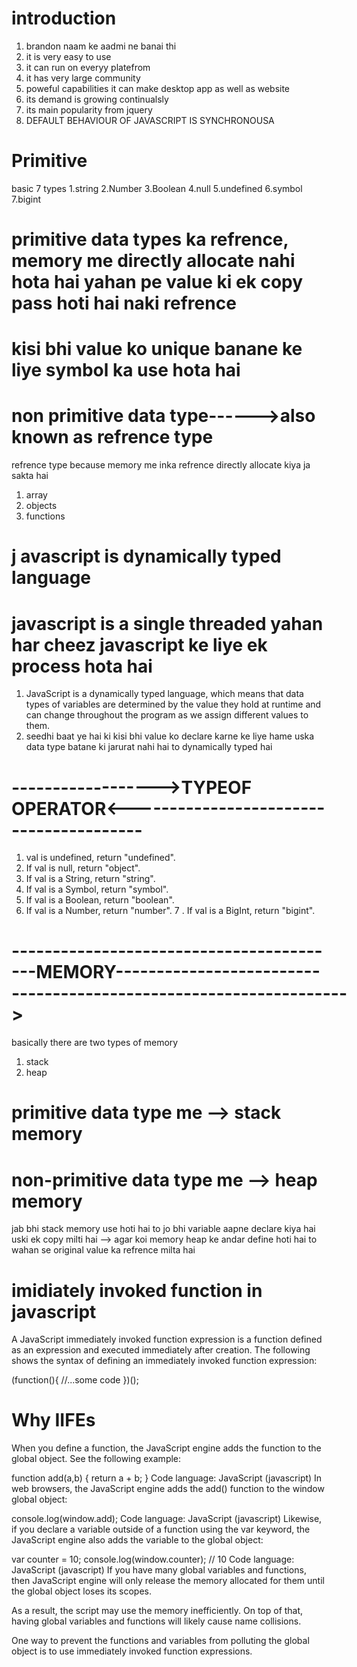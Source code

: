 # introduction
1. brandon naam ke aadmi ne banai thi
2. it is very easy to use
3. it can run on everyy platefrom
4. it has very large community
5. poweful capabilities it can make desktop app as well as website
6. its demand is growing continualsly 
7. its main popularity from jquery
8. DEFAULT BEHAVIOUR OF JAVASCRIPT IS SYNCHRONOUSA

# Primitive
basic 7 types
1.string 2.Number 3.Boolean 4.null 5.undefined 6.symbol 7.bigint
# primitive data types ka refrence, memory me directly allocate nahi hota hai yahan pe value ki ek copy pass hoti hai naki refrence 
# kisi bhi value ko unique banane ke liye symbol ka use hota hai

# non primitive data type------>also known as refrence type
 refrence type because memory me inka refrence directly allocate kiya ja sakta hai 
 1. array
 2. objects
 3. functions

 # j avascript is dynamically typed language
 # javascript is a single threaded yahan har cheez javascript ke liye ek process hota hai
 1. JavaScript is a dynamically typed language, which means that data types of variables are determined by the value they hold at   runtime and can change throughout the program as we assign different values to them.
 2. seedhi baat ye hai ki kisi bhi value ko declare karne ke liye hame uska data type batane ki jarurat nahi hai to dynamically typed hai
 
 # ------------------>TYPEOF OPERATOR<----------------------------------------
1. val is undefined, return "undefined".
2. If val is null, return "object".
3. If val is a String, return "string".
4. If val is a Symbol, return "symbol".
5. If val is a Boolean, return "boolean".
6. If val is a Number, return "number".
7 . If val is a BigInt, return "bigint".


# -----------------------------------------MEMORY------------------------------------------------------------------>

basically there are two types of memory
1. stack 
2. heap

# primitive data type me -->  stack memory
# non-primitive data type me --> heap memory
 jab bhi stack memory use hoti hai to jo bhi variable aapne declare kiya hai uski ek copy milti hai
 --> agar koi memory heap ke andar define hoti hai to wahan se original value ka refrence milta hai

# imidiately invoked function in javascript 

A JavaScript immediately invoked function expression is a function defined as an expression and executed immediately after creation. The following shows the syntax of defining an immediately invoked function expression:

(function(){
    //...some code
})();


 # Why IIFEs
When you define a function, the JavaScript engine adds the function to the global object. See the following example:

function add(a,b) {
    return a + b;
}
Code language: JavaScript (javascript)
In web browsers, the JavaScript engine adds the add() function to the window global object:

console.log(window.add);
Code language: JavaScript (javascript)
Likewise, if you declare a variable outside of a function using the var keyword, the JavaScript engine also adds the variable to the global object:

var counter = 10;
console.log(window.counter); // 10
Code language: JavaScript (javascript)
If you have many global variables and functions, then JavaScript engine will only release the memory allocated for them until the global object loses its scopes.

As a result, the script may use the memory inefficiently. On top of that, having global variables and functions will likely cause name collisions.

One way to prevent the functions and variables from polluting the global object is to use immediately invoked function expressions.


